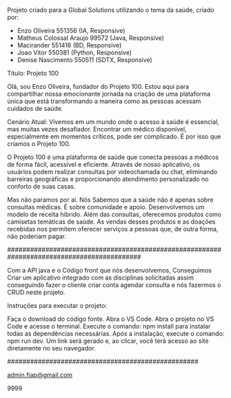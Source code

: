 Projeto criado para a Global Solutions utilizando o tema da saúde, criado por:
- Enzo Oliveira 551356 (IA, Responsive) 
- Matheus Colossal Araujo 99572 (Java, Responsive)
- Macirander 551416 (BD, Responsive) 
- Joao Vitor 550381 (Python, Responsive)
- Denise Nascimento 550511 (SDTX, Responsive)


Título: Projeto 100 


Olá, sou Enzo Oliveira, fundador do Projeto 100. Estou aqui para compartilhar nossa emocionante jornada na criação de uma plataforma única que está transformando a maneira como as pessoas acessam cuidados de saúde.

Cenário Atual:
Vivemos em um mundo onde o acesso à saúde é essencial, mas muitas vezes desafiador. Encontrar um médico disponível, especialmente em momentos críticos, pode ser complicado. É por isso que criamos o Projeto 100.

O Projeto 100 é uma plataforma de saúde  que conecta pessoas a médicos de forma fácil, acessível e eficiente. Através de nosso aplicativo, os usuários podem realizar consultas por videochamada ou chat, eliminando barreiras geográficas e proporcionando atendimento personalizado no conforto de suas casas.

Mas não paramos por aí. Nós Sabemos que a saúde não é apenas sobre consultas médicas. É sobre comunidade e apoio. Desenvolvemos um modelo de receita híbrido. Além das consultas, oferecemos produtos como camisetas temáticas de saúde. As vendas desses produtos e as doações recebidas nos permitem oferecer serviços a pessoas que, de outra forma, não poderiam pagar.

###########################################################################################

Com a API java e o Código front que nós desenvolvemos, Conseguimos Criar um aplicativo integrado com as disciplinas solicitadas assim
conseguindo fazer o cliente criar conta agendar consulta e nós fazermos o CRUD neste projeto.

Instruções para executar o projeto:

Faça o download do código fonte.
Abra o VS Code.
Abra o projeto no VS Code e acesse o terminal.
Execute o comando: npm install para instalar todas as dependências necessárias.
Após a instalação, execute o comando: npm run dev.
Um link será gerado e, ao clicar, você terá acesso ao site diretamente no seu navegador.


##################################################

admin.fiap@gmail.com

9999
